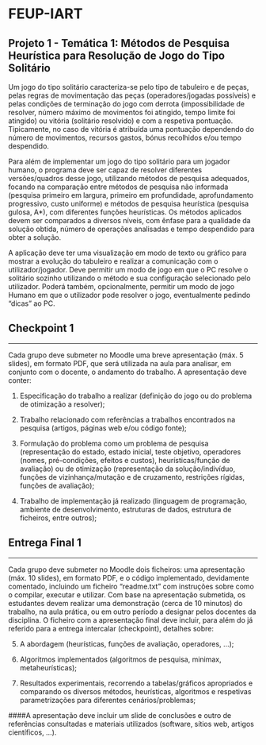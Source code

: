 # FEUP-IART

## Projeto 1 - Temática 1: Métodos de Pesquisa Heurística para Resolução de Jogo do Tipo Solitário 
Um jogo do tipo solitário caracteriza-se pelo tipo de tabuleiro e de peças, pelas regras de movimentação das peças (operadores/jogadas possíveis) e pelas condições de terminação do jogo com derrota (impossibilidade de resolver, número máximo de movimentos foi atingido, tempo limite foi atingido) ou vitória (solitário resolvido) e com a respetiva pontuação. Tipicamente, no caso de vitória é atribuída uma pontuação dependendo do número de movimentos, recursos gastos, bónus recolhidos e/ou tempo
despendido.

Para além de implementar um jogo do tipo solitário para um jogador humano, o programa deve ser capaz de resolver diferentes versões/quadros desse jogo, utilizando métodos de pesquisa adequados, focando na comparação entre métodos de pesquisa não informada (pesquisa primeiro em largura, primeiro em profundidade, aprofundamento progressivo, custo uniforme) e métodos de pesquisa heurística (pesquisa gulosa, A*), com diferentes funções heurísticas. Os métodos aplicados devem ser comparados a diversos níveis, com ênfase para a qualidade da solução obtida, número de operações analisadas e tempo despendido para obter a solução.

A aplicação deve ter uma visualização em modo de texto ou gráfico para mostrar a evolução do tabuleiro e realizar a comunicação com o utilizador/jogador. Deve permitir um modo de jogo em que o PC resolve o solitário sozinho utilizando o método e sua configuração selecionado pelo utilizador. Poderá também, opcionalmente, permitir um modo de jogo Humano em que o utilizador pode resolver o jogo,
eventualmente pedindo “dicas” ao PC. 

## Checkpoint 1
------
Cada grupo deve submeter no Moodle uma breve apresentação (máx. 5 slides), em formato PDF, que será
utilizada na aula para analisar, em conjunto com o docente, o andamento do trabalho. A apresentação deve
conter:

1.  Especificação do trabalho a realizar (definição do jogo ou do problema de otimização a resolver);

2. Trabalho relacionado com referências a trabalhos encontrados na pesquisa (artigos, páginas web e/ou
código fonte);

3. Formulação do problema como um problema de pesquisa (representação do estado, estado
inicial, teste objetivo, operadores (nomes, pré-condições, efeitos e custos), heurísticas/função de avaliação)
ou de otimização (representação da solução/indivíduo, funções de vizinhança/mutação e de cruzamento,
restrições rígidas, funções de avaliação);

4. Trabalho de implementação já realizado (linguagem de programação, ambiente de desenvolvimento, estruturas de dados, estrutura 
de ficheiros, entre outros);

## Entrega Final 1
------

Cada grupo deve submeter no Moodle dois ficheiros: uma apresentação (máx. 10 slides), em formato PDF, e o código implementado, devidamente comentado, incluindo um ficheiro “readme.txt” com instruções sobre como o compilar, executar e utilizar. Com base na apresentação submetida, os estudantes devem realizar uma demonstração (cerca de 10 minutos) do trabalho, na aula prática, ou em outro período a designar pelos docentes da disciplina.
O ficheiro com a apresentação final deve incluir, para além do já referido para a entrega intercalar (checkpoint), detalhes sobre:

5. A abordagem (heurísticas, funções de avaliação, operadores, …);

6. Algoritmos implementados (algoritmos de pesquisa, minimax, metaheurísticas);

7. Resultados experimentais, recorrendo a tabelas/gráficos apropriados e comparando os diversos métodos, heurísticas, algoritmos e respetivas parametrizações para diferentes cenários/problemas;

####A apresentação deve incluir um slide de conclusões e outro de referências consultadas e materiais utilizados (software, sítios web,
artigos científicos, …).
